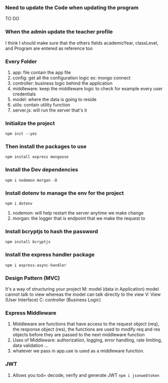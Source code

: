 ### Need to update the Code when updating the program
TO DO

### When the admin update the teacher profile
I think I should make sure that the others fields academicYear, classLevel, and Program are entered as reference too

### Every Folder

1. app: file contain the app file
2. config: get all  the configuration logic ex: mongo connect 
3. controller: business logic behind the application
4. middleware: keep the middleware logic to check for example every user credentials
5. model: where the data is going to reside
6. utils:  contain utility function
7. server.js: will run the server that's it


### Initialize the project

`npm init --yes`
### Then install the packages to use

`npm install express mongoose`

### Install the Dev dependencies
`npm i nodemon morgan -D`

### Install dotenv to manage the env for the project
`npm i dotenv`

1. nodemon: will help restart the server anytime we make change
2. morgan: the logger that is endpoint that we make the request to

### Install bcryptjs to hash the password
`npm install bcryptjs`

### Install the express handler package 
`npm i express-async-handler`

### Design Pattern (MVC)
It's a way of structuring your project
M: model (data in Application) model cannot talk to view whereas the model can talk directly to the view
V: View (User Interface)
C: controller (Business Logic)

### Express Middleware
1. Middleware are functions that have access to the request object (req), the response object (res), the functions are used to modify req and res objects before they are passed to the next middleware function
2. Uses of Middleware: authorization, logging, error handling, rate limiting, data validation ...
3. whatever we pass in app.use is used as a middleware function.


### JWT
1. Allows you tod= decode, verify and generate JWT
`npm i jsonwebtoken`
